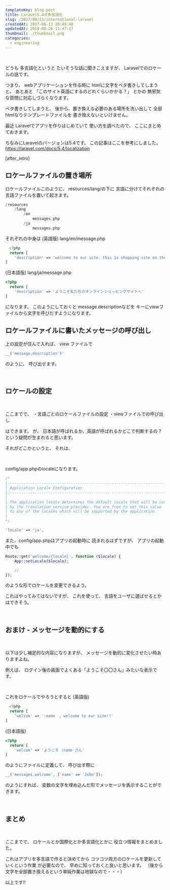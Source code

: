 ```yaml
---
templateKey: blog-post
title: Laravel5.4の多言語化
slug: /2017/08/13/international-laravel
createdAt: 2017-08-13 20:49:40
updatedAt: 2018-08-26 11:47:17
thumbnail: ./thumbnail.png
categories: 
  - engineering
---
```


&nbsp;
&nbsp;


どうも
多言語化というと
たいそうな話に聞きこえますが、
Laravelでのロケールの話です。

つまり、
webアプリケーションを作る時に
htmlに文字をベタ書きしてしまうと、
あとあと
「このサイト英語にするのどれくらいかかる？」
とかの
無邪気な質問に対応しづらくなります。

ベタ書きしてしまうと、
後から、置き換える必要のある場所を洗い出して
全部htmlなりテンプレートファイルを
書き換えないといけません。


最近
Laravelでアプリを作りはじめていて
使い方を調べたので、
ここにまとめておきます。

ちなみにLaravelのバージョンは5.4です。
この記事はここを参考にしました。
<a href="https://laravel.com/docs/5.4/localization">https://laravel.com/docs/5.4/localization</a>


[after_intro]


<h2 class="chapter">ロケールファイルの置き場所</h2>

ロケールファイルこのように、
resources/lang/の下に
言語に分けてそれぞれの言語ファイルを置いて起きます。

```php
/resources
    /lang
        /en
            messages.php
        /ja
            messages.php

```

それぞれの中身は
(英語版) lang/en/message.php

```php
　<?php
  return [
    'description' => 'welcome to our site. this is shopping site on the web !!'
]


```

(日本語版) lang/ja/message.php
```php
<?php
  return [
    'description' => 'ようこそ私たちのオンラインショッピングサイトへ'
]


```

になります。
このようにしておくと
message.descriptionなどを
キーにviewファイルから文字を呼びだすようになります。

<h2>ロケールファイルに書いたメッセージの呼び出し</h2>


上の設定が住んで入れば、
view ファイルで
```php
__('message.description')'
```
のように、
呼び出せます。

&nbsp;


<h2  class="chapter">ロケールの設定</h2>

&nbsp;
&nbsp;


ここまでで、
・言語ごとのロケールファイルの設定
・viewファイルでの呼び出し

はできます。
が、
日本語が呼ばれるか、英語が呼ばれるかどこで判断するの？
という疑問が生まれると思います。

それがどこかというと、
それは、

&nbsp;
&nbsp;

config/app.phpのlocaleになります。

```php
/*
|--------------------------------------------------------------------------
| Application Locale Configuration
|--------------------------------------------------------------------------
|
| The application locale determines the default locale that will be used
| by the translation service provider. You are free to set this value
| to any of the locales which will be supported by the application.
|
*/

'locale' => 'ja',


```


また、config/app.phpはアプリの起動時に
読まれるはずですが、
アプリの起動中でも

```php
Route::get('welcome/{locale}', function ($locale) {
    App::setLocale($locale);

    //
});
```

のような形でロケールを変更できるよう。

これはやってみてはないですが、
これを使って、
言語をユーザに選ばせるとかはできそう。

&nbsp;
&nbsp;

<h2 class="chapter">おまけ - メッセージを動的にする</h2>

&nbsp;
&nbsp;

以下は少し補足的な内容になりますが、
メッセージを動的に変化させたい時ありますよね。

例えば、
ログイン後の画面でよくある「ようこそ〇〇さん」みたいな表示です。

&nbsp;
&nbsp;

これをロケールでやろうとすると
(英語版)
```php
　<?php
  return [
    'welcom' => ':name　, welcome to our site!!'
]


```

(日本語版)
```php
<?php
  return [
    'welcom' => 'ようこそ :name さん'
]


```

のようにファイルに定義して、
呼び出す際に
```php
__('messages.welcome', ['name' => 'John']);
```

のようにすれば、
変数の文字を埋め込んだ形でメッセージを表示することができます。

&nbsp;
&nbsp;

<h2 class="chapter">まとめ</h2>

&nbsp;
&nbsp;

ここまでで、
ロケールとか国際化とか多言語化とかに
役立つ情報をまとめました。

これはアプリを多言語で作ると決めてから
コツコツ両方のロケールを更新していくという作業
が必要なので、
早めに知っておくと良いと思います。
（後から文字を全部置き換えるという単純作業は地獄なので・・・）

以上です!!
